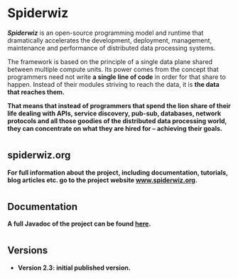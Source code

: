 # Spiderwiz
<b><i>Spiderwiz</i></b> is an open-source programming model and runtime that dramatically accelerates the development, deployment, management, maintenance and performance of distributed data processing systems.

The framework is based on the principle of a single data plane shared between multiple compute units. Its power comes from the concept that programmers need not write <b>a single line of code</b> in order for that share to happen. Instead of their modules striving to reach the data, it is <b>the data that reaches them<b>.

That means that instead of programmers that spend the lion share of their life dealing with APIs, service discovery, pub-sub, databases, network protocols and all those goodies of the distributed data processing world, they can concentrate on what they are hired for – achieving their goals.

# <h2>spiderwiz.org</h2>
For full information about the project, including documentation, tutorials, blog articles etc. go to the project website <a href=http://spiderwiz.org>www.spiderwiz.org</a>.

# <h2>Documentation</h2>
A full Javadoc of the project can be found <a href="http://spiderwiz.org/docs/apidocs/">here</a>.

# <h2>Versions</h2>
<ul>
  <li>Version 2.3: initial published version.</li>
</ul>
